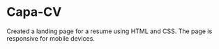 # Capa-CV
Created a landing page for a resume using HTML and CSS. The page is responsive for mobile devices.
